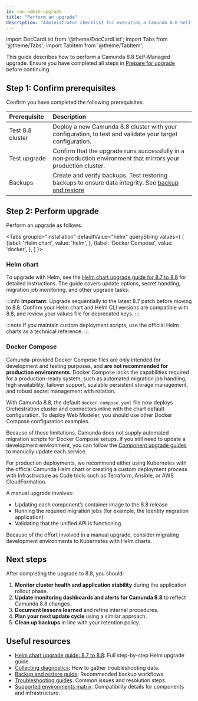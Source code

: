 ```yaml
---
id: run-admin-upgrade
title: "Perform an upgrade"
description: "Administrator checklist for executing a Camunda 8.8 Self-Managed upgrade."
---
```


import DocCardList from '@theme/DocCardList';
import Tabs from '@theme/Tabs';
import TabItem from '@theme/TabItem';

This guide describes how to perform a Camunda 8.8 Self-Managed upgrade. Ensure you have completed all steps in [Prepare for upgrade](./prepare-for-update.md) before continuing.

## Step 1: Confirm prerequisites

Confirm you have completed the following prerequisites:

| Prerequisite     | Description                                                                                                                                                                         |
| :--------------- | :---------------------------------------------------------------------------------------------------------------------------------------------------------------------------------- |
| Test 8.8 cluster | Deploy a new Camunda 8.8 cluster with your configuration, to test and validate your target configuration.                                                                           |
| Test upgrade     | Confirm that the upgrade runs successfully in a non‑production environment that mirrors your production cluster.                                                                    |
| Backups          | Create and verify backups. Test restoring backups to ensure data integrity. See [backup and restore](../../../self-managed/operational-guides/backup-restore/backup-and-restore.md) |

## Step 2: Perform upgrade

Perform an upgrade as follows.

<Tabs groupId="installation" defaultValue="helm" queryString values={
[
{label: 'Helm chart', value: 'helm', },
{label: 'Docker Compose', value: 'docker', },
]
}>

<TabItem value='helm'>

### Helm chart

To upgrade with Helm, see the [Helm chart upgrade guide for 8.7 to 8.8](/self-managed/installation-methods/helm/upgrade/helm-870-880.md) for detailed instructions.
The guide covers update options, secret handling, migration job monitoring, and other upgrade tasks.

:::info
**Important:** Upgrade sequentially to the latest 8.7 patch before moving to 8.8. Confirm your Helm chart and Helm CLI versions are compatible with 8.8, and review your values file for deprecated keys.
:::

:::note
If you maintain custom deployment scripts, use the official Helm charts as a technical reference.
:::

</TabItem>
<TabItem value='docker'>

### Docker Compose

Camunda-provided Docker Compose files are only intended for development and testing purposes, and **are not recommended for production environments**. Docker Compose lacks the capabilities required for a production-ready system, such as automated migration job handling, high availability, failover support, scalable persistent storage management, and robust secret management with rotation.

With Camunda 8.8, the default `docker-compose.yaml` file now deploys Orchestration cluster and connectors inline with the chart default configuration. To deploy Web Modeler, you should use other Docker Compose configuration examples.

Because of these limitations, Camunda does not supply automated migration scripts for Docker Compose setups. If you still need to update a development environment, you can follow the [Component upgrade guides](../../components/components-upgrade/870-to-880.md) to manually update each service.

For production deployments, we recommend either using Kubernetes with the official Camunda Helm chart or creating a custom deployment process with Infrastructure as Code tools such as Terraform, Ansible, or AWS CloudFormation.

A manual upgrade involves:

- Updating each component’s container image to the 8.8 release
- Running the required migration jobs (for example, the Identity migration application)
- Validating that the unified API is functioning.

Because of the effort involved in a manual upgrade, consider migrating development environments to Kubernetes with Helm charts.
</TabItem>
</Tabs>

## Next steps

After completing the upgrade to 8.8, you should:

1. **Monitor cluster health and application stability** during the application rollout phase.
2. **Update monitoring dashboards and alerts for Camunda 8.8** to reflect Camunda 8.8 changes.
3. **Document lessons learned** and refine internal procedures.
4. **Plan your next update cycle** using a similar approach.
5. **Clean up backups** in line with your retention policy.

## Useful resources

- [Helm chart upgrade guide: 8.7 to 8.8](../../installation-methods/helm/upgrade/helm-870-880.md): Full step-by-step Helm upgrade guide.
- [Collecting diagnostics](../../installation-methods/helm/operational-tasks/diagnostics.md): How to gather troubleshooting data.
- [Backup and restore guide](../../operational-guides/backup-restore/backup-and-restore.md): Recommended backup workflows.
- [Troubleshooting guides](../../operational-guides/troubleshooting.md): Common issues and resolution steps.
- [Supported environments matrix](../../../reference/supported-environments.md): Compatibility details for components and infrastructure.
